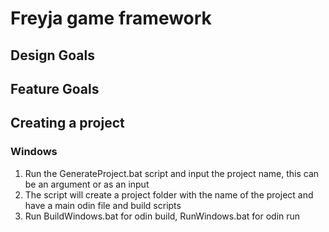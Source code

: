 # Freyja game framework

## Design Goals

## Feature Goals

## Creating a project
### Windows
1. Run the GenerateProject.bat script and input the project name, this can be an argument or as an input
2. The script will create a project folder with the name of the project and have a main odin file and build scripts
3. Run BuildWindows.bat for odin build, RunWindows.bat for odin run
